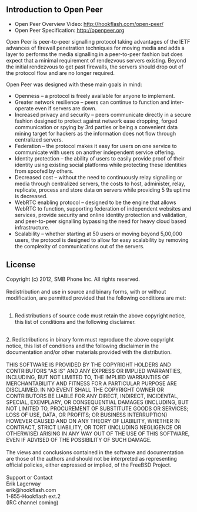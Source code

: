 ## Introduction to Open Peer

* Open Peer Overview Video: http://hookflash.com/open-peer/
* Open Peer Specification: http://openpeer.org

Open Peer is peer-to-peer signalling protocol taking advantages of the IETF advances of firewall penetration techniques for moving media and adds a layer to performs the media signalling in a peer-to-peer fashion but does expect that a minimal requirement of rendezvous servers existing. Beyond the initial rendezvous to get past firewalls, the servers should drop out of the protocol flow and are no longer required.

Open Peer was designed with these main goals in mind:

* Openness – a protocol is freely available for anyone to implement.
* Greater network resilience – peers can continue to function and inter-operate even if servers are down.
* Increased privacy and security – peers communicate directly in a secure fashion designed to protect against network ease dropping, forged communication or spying by 3rd parties or being a convenient data mining target for hackers as the information does not flow through centralized servers.
* Federation – the protocol makes it easy for users on one service to communicate with users on another independent service offering.
* Identity protection – the ability of users to easily provide proof of their identity using existing social platforms while protecting these identities from spoofed by others.
* Decreased cost – without the need to continuously relay signalling or media through centralized servers, the costs to host, administer, relay, replicate, process and store data on servers while providing 5 9s uptime is decreased.
* WebRTC enabling protocol – designed to be the engine that allows WebRTC to function, supporting federation of independent websites and services, provide security and online identity protection and validation, and peer-to-peer signalling bypassing the need for heavy cloud based infrastructure.
* Scalability – whether starting at 50 users or moving beyond 5,00,000 users, the protocol is designed to allow for easy scalability by removing the complexity of communications out of the servers.

## License

Copyright (c) 2012, SMB Phone Inc. All rights reserved.
<br /><br />
Redistribution and use in source and binary forms, with or without modification, are permitted provided that the following conditions are met:
<br /><br />
1. Redistributions of source code must retain the above copyright notice, this list of conditions and the following disclaimer.
<br />
2. Redistributions in binary form must reproduce the above copyright notice, this list of conditions and the following disclaimer in the documentation and/or other materials provided with the distribution.
<br /><br />
THIS SOFTWARE IS PROVIDED BY THE COPYRIGHT HOLDERS AND CONTRIBUTORS "AS IS" AND ANY EXPRESS OR IMPLIED WARRANTIES, INCLUDING, BUT NOT LIMITED TO, THE IMPLIED WARRANTIES OF MERCHANTABILITY AND FITNESS FOR A PARTICULAR PURPOSE ARE DISCLAIMED. IN NO EVENT SHALL THE COPYRIGHT OWNER OR CONTRIBUTORS BE LIABLE FOR ANY DIRECT, INDIRECT, INCIDENTAL, SPECIAL, EXEMPLARY, OR CONSEQUENTIAL DAMAGES (INCLUDING, BUT NOT LIMITED TO, PROCUREMENT OF SUBSTITUTE GOODS OR SERVICES; LOSS OF USE, DATA, OR PROFITS; OR BUSINESS INTERRUPTION) HOWEVER CAUSED AND ON ANY THEORY OF LIABILITY, WHETHER IN CONTRACT, STRICT LIABILITY, OR TORT (INCLUDING NEGLIGENCE OR OTHERWISE) ARISING IN ANY WAY OUT OF THE USE OF THIS SOFTWARE, EVEN IF ADVISED OF THE POSSIBILITY OF SUCH DAMAGE.
<br /><br />
The views and conclusions contained in the software and documentation are those of the authors and should not be interpreted as representing official policies, either expressed or implied, of the FreeBSD Project.
<br /><br />
Support or Contact
<br />
Erik Lagerway<br />
erik@hookflash.com<br />
1-855-Hookflash ext.2<br />
(IRC channel coming)<br />